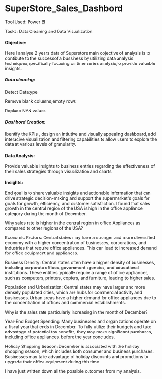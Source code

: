 # SuperStore_Sales_Dashbord
Tool Used: Power BI

Tasks: Data Cleaning and Data Visualization

#### Objective:
Here I analyse 2 years data of Superstore main objective of analysis is to contibute to the successof a bussiness by utilizing data analysis techniques,specifically focusing on time series analysis,to provide valuable insights.

##### Data cleaning: 
Detect Datatype

Remove blank columns,empty rows

Replace NAN values

##### Dashbord Creation:
Ibentify the KPIs , design an intiutive and visually appealing dashboard, add interacive visualization and filtering capabilities to allow users to explore the data at various levels of  granularity.

#### Data Analysis:
Provide valuable insights to business entries regarding the effectiveness of their sales strategies through visualization and charts

#### Insights:
End goal is to share valuable insights and actionable information that can drive strategic decision-making and support the  supermarket's goals for goals for growth, efficiency, and customer satisfaction.
I found that sales growth in the central region of the USA is high in the office appliance category during the month of December.


Why sales rate is higher in the central region  in office Appliances as compared to other regions of the USA?

Economic Factors: Central states may have a stronger and more diversified economy with a higher concentration of businesses, corporations, and industries that require office appliances. This can lead to increased demand for office equipment and appliances.

Business Density: Central states often have a higher density of businesses, including corporate offices, government agencies, and educational institutions. These entities typically require a range of office appliances, such as computers, printers, copiers, and furniture, leading to higher sales.

Population and Urbanization: Central states may have larger and more densely populated cities, which are hubs for commercial activity and businesses. Urban areas have a higher demand for office appliances due to the concentration of offices and commercial establishments.

Why is the sales rate particularly increasing in the month of December?

Year-End Budget Spending: Many businesses and organizations operate on a fiscal year that ends in December. To fully utilize their budgets and take advantage of potential tax benefits, they may make significant purchases, including office appliances, before the year concludes.

Holiday Shopping Season: December is associated with the holiday shopping season, which includes both consumer and business purchases. Businesses may take advantage of holiday discounts and promotions to upgrade their office equipment during this time.



I have just written down all the possible outcomes from my analysis.









